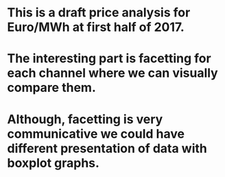 # This is a draft price analysis for Euro/MWh at first half of 2017.
# The interesting part is facetting for each channel where we can visually compare them.
# Although, facetting is very communicative we could have different presentation of data with boxplot graphs.  
